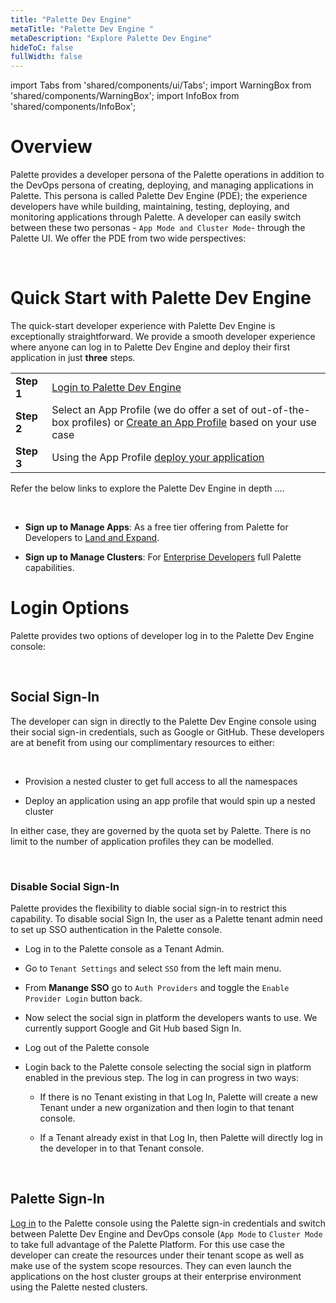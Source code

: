 ```yaml
---
title: "Palette Dev Engine"
metaTitle: "Palette Dev Engine "
metaDescription: "Explore Palette Dev Engine"
hideToC: false
fullWidth: false
---
```


import Tabs from 'shared/components/ui/Tabs';
import WarningBox from 'shared/components/WarningBox';
import InfoBox from 'shared/components/InfoBox';


# Overview

Palette provides a developer persona of the Palette operations in addition to the DevOps persona of creating, deploying, and managing applications in Palette. This persona is called Palette Dev Engine (PDE); the experience developers have while building, maintaining, testing, deploying, and monitoring applications through Palette. A developer can easily switch between these two personas - `App Mode and Cluster Mode`- through the Palette UI. We offer the PDE from two wide perspectives:

<br />


# Quick Start with Palette Dev Engine

The quick-start developer experience with Palette Dev Engine is exceptionally straightforward. We provide a smooth developer experience where anyone can log in to Palette Dev Engine and deploy their first application in just **three** steps.

|    |  |
|----|---|
|**Step 1** |[Login to Palette Dev Engine](/devx#loginoptions)|
|**Step 2** |Select an App Profile (we do offer a set of out-of-the-box profiles) or [Create an App Profile](/devx/app-profile) based on your use case|
|**Step 3** |Using the App Profile [deploy your application](/devx/apps)| 

Refer the below links to explore the Palette Dev Engine in depth ....

<br />

* **Sign up to Manage Apps**: As a free tier offering from Palette for Developers to [Land and Expand](/devx/dev-land-explore).


* **Sign up to Manage Clusters**: For [Enterprise Developers](/devx/enterprise-user) full Palette capabilities.

# Login Options

Palette provides two options of developer log in to the Palette Dev Engine console:

<br />

## Social Sign-In 

The developer can sign in directly to the Palette Dev Engine console using their social sign-in credentials, such as Google or GitHub. These developers are at benefit from using our complimentary resources to either:

<br />

* Provision a nested cluster to get full access to all the namespaces

* Deploy an application using an app profile that would spin up a nested cluster

In either case, they are governed by the quota set by Palette. There is no limit to the number of application profiles they can be modelled.

<br />

### Disable Social Sign-In

Palette provides the flexibility to diable social sign-in to restrict this capability. To disable social Sign In, the user as a Palette tenant admin need to set up SSO authentication in the Palette console.

* Log in to the Palette console as a Tenant Admin.


* Go to `Tenant Settings` and select `SSO` from the left main menu.


* From **Manange SSO** go to `Auth Providers` and toggle the `Enable Provider Login` button back.


* Now select the social sign in platform the developers wants to use. We currently support Google and Git Hub based Sign In.


* Log out of the Palette console


* Login back to the Palette console selecting the social sign in platform enabled in the previous step. The log in can progress in two ways:

  * If there is no Tenant existing in that Log In, Palette will create a new Tenant under a new organization and then login to that tenant console.

  * If a Tenant already exist in that Log In, then Palette will directly log in the developer in to that Tenant console.
 
<br />

## Palette Sign-In

[Log in](/getting-started) to the Palette console using the Palette sign-in credentials and switch between Palette Dev Engine and DevOps console (`App Mode` to `Cluster Mode` to take full advantage of the Palette Platform. For this use case the developer can create the resources under their tenant scope as well as make use of the system scope resources. They can even launch the applications on the host cluster groups at their enterprise environment using the Palette nested clusters.


<br />
<br />
